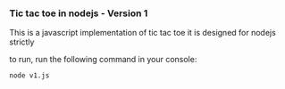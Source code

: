 ### Tic tac toe in nodejs - Version 1

This is a javascript implementation of tic tac toe
it is designed for nodejs strictly

to run, run the following command in your console:

`node v1.js`
